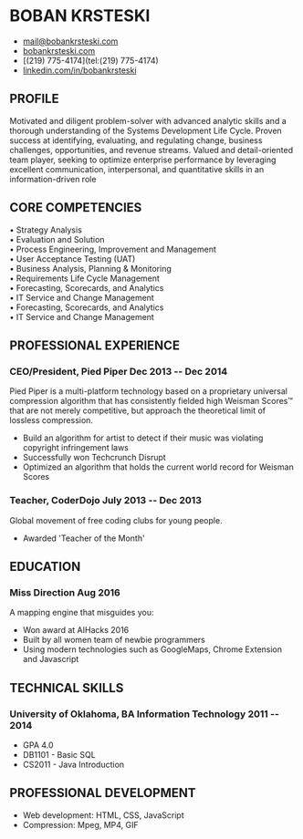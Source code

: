 # BOBAN KRSTESKI

- [mail@bobankrsteski.com](mailto:mail@bobankrsteski.com)
- [bobankrsteski.com](https://bobankrsteski.com)
- [(219) 775-4174](tel:(219) 775-4174)
- [linkedin.com/in/bobankrsteski](https://linkedin.com/in/bobankrsteski)

## PROFILE

Motivated and diligent problem-solver with advanced analytic skills and a thorough understanding of the Systems Development Life Cycle. Proven success at identifying, evaluating, and regulating change, business challenges, opportunities, and revenue streams. Valued and detail-oriented team player, seeking to optimize enterprise performance by leveraging excellent communication, interpersonal, and quantitative skills in an information-driven role

## CORE COMPETENCIES

<link rel="stylesheet" href="https://www.w3schools.com/w3css/4/w3.css">


<div class="w3-row">
  <div class="w3-half w3-center">&#8226 Strategy Analysis</div>
  <div class="w3-half w3-center">&#8226 Evaluation and Solution</div>
</div>

<div class="w3-row">
  <div class="w3-half w3-left">&#8226 Process Engineering, Improvement and Management</div>
  <div class="w3-half w3-left">&#8226 User Acceptance Testing (UAT)</div>
</div>

<div class="w3-row">
  <div class="w3-col m6 w3-left">&#8226 Business Analysis, Planning & Monitoring</div>
  <div class="w3-col m6 w3-left">&#8226 Requirements Life Cycle Management</div>
</div>

<div class="w3-row">
  <div class="w3-col m6 w3-left">&#8226 Forecasting, Scorecards, and Analytics</div>
  <div class="w3-col m6 w3-left">&#8226 IT Service and Change Management</div>
</div>

<div class="w3-row">
  <div class="w3-mobile w3-left">&#8226 Forecasting, Scorecards, and Analytics</div>
  <div class="w3-mobile w3-left">&#8226 IT Service and Change Management</div>
</div>

## PROFESSIONAL EXPERIENCE

<!-- You have to wrap the "left" and "right" half of these headings in spans by
hand -->
### <span>CEO/President, Pied Piper</span> <span>Dec 2013 -- Dec 2014</span>

Pied Piper is a multi-platform technology based on a proprietary universal
compression algorithm that has consistently fielded high Weisman Scores™ that
are not merely competitive, but approach the theoretical limit of lossless
compression.

 - Build an algorithm for artist to detect if their music was violating
   copyright infringement laws
 - Successfully won Techcrunch Disrupt
 - Optimized an algorithm that holds the current world record for Weisman Scores

### <span>Teacher, CoderDojo</span> <span>July 2013 -- Dec 2013</span>

Global movement of free coding clubs for young people.

 - Awarded 'Teacher of the Month'

## EDUCATION

### <span>Miss Direction</span> <span>Aug 2016</span>

A mapping engine that misguides you:

   - Won award at AIHacks 2016
   - Built by all women team of newbie programmers
   - Using modern technologies such as GoogleMaps, Chrome Extension and Javascript

## TECHNICAL SKILLS

### <span>University of Oklahoma, BA Information Technology</span> <span>2011 -- 2014</span>

  - GPA 4.0
  - DB1101 - Basic SQL
  - CS2011 - Java Introduction

## PROFESSIONAL DEVELOPMENT

 - Web development: HTML, CSS, JavaScript
 - Compression: Mpeg, MP4, GIF
